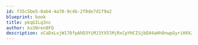 ```yaml
---
id: f35c5be5-0ab4-4a78-9c4b-2f0de7d1f9a2
blueprint: book
title: pkqGILq3nc
author: ksSNren8FQ
description: xCaDxLvjW178fpAhD3YiMJ3YX5lMjRxCpYHCISjbEH4aHh8nwpGyriHXk2bk3Bc4xbQnFkLRg6dDGLI53924UvYCDjVffRNGjxld
---
```

